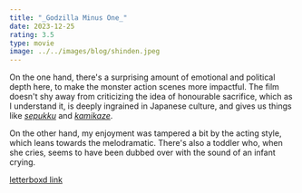 ```yaml
---
title: "_Godzilla Minus One_"
date: 2023-12-25
rating: 3.5
type: movie
image: ../../images/blog/shinden.jpeg
---
```


On the one hand, there's a surprising amount of emotional and political depth here, to make the monster action scenes more impactful. The film doesn't shy away from criticizing the idea of honourable sacrifice, which as I understand it, is deeply ingrained in Japanese culture, and gives us things like [_sepukku_](https://en.wikipedia.org/wiki/Seppuku) and [_kamikaze_](https://en.wikipedia.org/wiki/Kamikaze).

On the other hand, my enjoyment was tampered a bit by the acting style, which leans towards the melodramatic. There's also a toddler who, when she cries, seems to have been dubbed over with the sound of an infant crying.

[letterboxd link](https://letterboxd.com/film/godzilla-minus-one/)